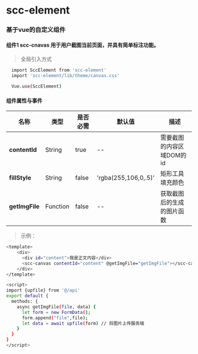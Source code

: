 # scc-element
### 基于vue的自定义组件

#### 组件1 scc-cnavas 用于用户截图当前页面，并具有简单标注功能。
> 全局引入方式
```bash
  import SccElement from 'scc-element'
  import 'scc-element/lib/theme/canvas.css'

  Vue.use(SccElement)
```

#### 组件属性与事件
|名称|类型|是否必需|默认值|描述|
|---|---|---|---|---|
|**contentId**|String|true|-- |需要截图的内容区域DOM的id|
|**fillStyle**|String|false|'rgba(255,106,0,.5)'|矩形工具填充颜色|
|**getImgFile**|Function|false|-- |获取截图后的生成的图片函数|



>示例：
```bash
<template>
    <div>
      <div id="content">我是正文内容</div>
      <scc-canvas contentId="content" @getImgFile="getImgFile"></scc-canvas>
    </div>
</template>

<script>
import {upfile} from '@/api'
export default {
  methods: {
    async getImgFile(file, data) {
      let form = new FormData();
      form.append("file",file);
      let data = await upfile(form) // 将图片上传服务端
    }
  }
}
</script>
```



